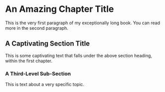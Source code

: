 # An Amazing Chapter Title

This is the very first paragraph of my exceptionally long book. You can read
more in the second paragraph.

## A Captivating Section Title

This is some captivating text that falls under the above section heading,
within the first chapter.

### A Third-Level Sub-Section

This is text about a very specific topic.


